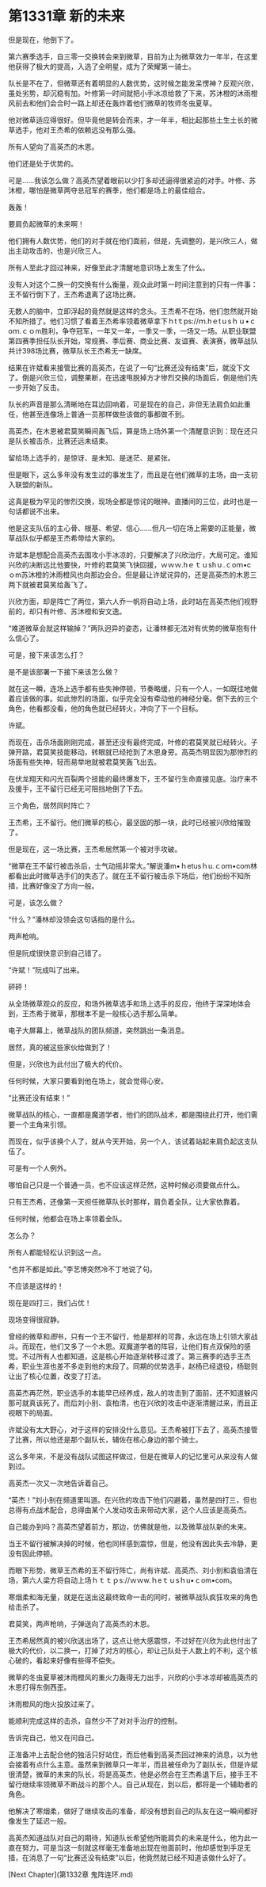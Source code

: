 # 第1331章 新的未来

但是现在，他倒下了。

第六赛季选手，自三零一交换转会来到微草，目前为止为微草效力一年半，在这里他获得了极大的提高，入选了全明星，成为了荣耀第一骑士。

队长是不在了，但微草还有着明显的人数优势，这时候怎能发呆愣神？反观兴欣，虽处劣势，却沉稳有加。叶修第一时间就把小手冰凉给救了下来，苏沐橙的沐雨橙风前去和他们会合时一路上却还在轰炸着他们微草的牧师冬虫夏草。

他对微草适应得很好。但毕竟他是转会而来，才一年半，相比起那些土生土长的微草选手，他对王杰希的依赖远没有那么强。

所有人望向了高英杰的木恩。

他们还是处于优势的。

可是……我该怎么做？高英杰望着眼前以少打多却还逼得很紧迫的对手。叶修、苏沐橙，哪怕是微草两夺总冠军的赛季，他们都是场上的最佳组合。

轰轰！

要肩负起微草的未来啊！

他们拥有人数优势，他们的对手就在他们面前，但是，先调整的，是兴欣三人，做出主动攻击的，也是兴欣三人。

所有人至此才回过神来，好像至此才清醒地意识场上发生了什么。

没有人对这个二换一的交换有什么衡量，观众此时第一时间注意到的只有一件事：王不留行倒下了，王杰希退离了这场比赛。

无数人的脑中，立即浮起的竟然就是这样的念头。王杰希不在场，他们忽然就开始不知所措了。他们习惯了看着王杰希率领着微草拿下ｈtｔps://ｍ.hｅtｕsｈｕ•ｃoｍ.ｃｏm胜利，争夺冠军，一年又一年，一季又一季，一场又一场。从职业联盟第四赛季担任队长开始，常规赛、季后赛、商业比赛、友谊赛、表演赛，微草战队共计398场比赛，微草队长王杰希无一缺席。

结果在许斌看来接管比赛的高英杰，在说了一句“比赛还没有结束”后，就没下文了。倒是兴欣三位，调整果断，在迅速甩脱掉方才惨烈交换的场面后，倒是他们先一步开始了反击。

队长的声音是那么清晰地在耳边回响着，可是现在的自己，非但无法肩负如此重任，他甚至连像场上普通一员那样做些该做的事都做不到。

高英杰，在木恩被君莫笑瞬间轰飞后，算是场上场外第一个清醒意识到：现在还只是队长被击杀，比赛还远未结束。

留给场上选手的，是惊讶、是未知、是迷茫、是紧张。

但是眼下，这么多年没有发生过的事发生了，而且是在他们微草的主场，由一支初入联盟的新队。

这真是极为罕见的惨烈交换，现场全都是惊诧的眼神。直播间的三位，此时也是一句话都说不出来。

他是这支队伍的主心骨、根基、希望、信心……但凡一切在场上需要的正能量，微草战队似乎都是王杰希带给大家的。

许斌本是想配合高英杰去围攻小手冰凉的，只要解决了兴欣治疗，大局可定。谁知兴欣的决断远比他要快，叶修的君莫笑飞快回援，ｗｗｗ.hｅｔｕshｕ.ｃoｍ•cｏm苏沐橙的沐雨橙风也向那边会合。但是最让许斌诧异的，还是高英杰的木恩三两下就被君莫笑给轰飞了。

兴欣方面，却是阵亡了两位，第六人乔一帆将自动上场，此时站在高英杰他们视野前的，却只有叶修、苏沐橙和安文逸。

“难道微草会就这样输掉？”两队迥异的姿态，让潘林都无法对有优势的微草抱有什么信心了。

可是，接下来该怎么打？

是不是该部署一下接下来该怎么做？

就在这一瞬，连场上选手都有些失神停顿，节奏略缓，只有一个人，一如既往地做着应该做的事。如此惨烈的场面，似乎完全没有牵动他的神经分毫。倒下去的三个角色，他看都没看，他的角色就已经转火，冲向了下一个目标。

许斌。

而现在，击杀场面刚刚完成，甚至还没有最终完成，叶修的君莫笑就已经转火。子弹开路，君莫笑技能移动，转眼就已经抢到了木恩身旁。高英杰明显因为那惨烈的场面有些失神，轻而易举地就被君莫笑轰飞出去。

在伏龙翔天和闪光百裂两个技能的最终爆发下，王不留行生命直接见底。治疗来不及援手，王不留行已经无可阻挡地倒了下去。

三个角色，居然同时阵亡？

王杰希，王不留行。他们微草的核心，最坚固的那一块，此时已经被兴欣给摧毁了。

但是现在，这一场比赛，王杰希居然第一个被对手攻破。

“微草在王不留行被击杀后，士气动摇非常大。”解说潘m•ｈetusｈu.ｃoｍ•com林都看出此时微草选手们的失态了。就在王不留行被击杀下场后，他们纷纷不知所措，比赛好像没了方向一般。

可是，该怎么做？

“什么？”潘林却没领会这句话指的是什么。

两声枪响。

但是阮成很快意识到自己错了。

“许斌！”阮成叫了出来。

砰砰！

从全场微草观众的反应，和场外微草选手和场上选手的反应，他终于深深地体会到，王杰希于微草，那根本不是一般核心选手那么简单。

电子大屏幕上，微草战队的团队频道，突然跳出一条消息。

居然，真的被这些家伙给做到了！

但是，兴欣也为此付出了极大的代价。

任何时候，大家只要看到他在场上，就会觉得心安。

“比赛还没有结束！”

微草战队的核心，一直都是魔道学者，他们的团队战术，都是围绕此打开，他们需要一个主角来引领。

而现在，似乎该换个人了，就从今天开始，另一个人，该试着站起来肩负起这支队伍了。

可是有一个人例外。

哪怕自己只是一个普通一员，也不应该这样茫然，这种时候必须要做点什么。

只有王杰希，还像第一天担任微草队长时那样，肩负着全队，让大家依靠着。

任何时候，他都会在场上率领着全队。

怎么办？

所有人都能轻松认识到这一点。

“也并不都是如此。”李艺博突然冷不丁地说了句。

不应该是这样的！

现在是四打三，我们占优！

现场变得很寂静。

曾经的微草和*图*书，只有一个王不留行，他是那样的可靠，永远在场上引领大家战斗。而现在，他们又多了一个木恩。双魔道学者的阵容，让他们有点双保险的感觉。不过所有人也都知道，这是核心开始逐渐转移过渡了。第三赛季的选手王杰希，职业生涯也差不多走到他的末段了。同期的优势选手，赵杨已经退役，杨聪则让出了核心位置，改变了打法。

高英杰再茫然，职业选手的本能早已经养成，敌人的攻击到了面前，还不知道躲闪那可就真该死了。而后刘小别、袁柏清，也在兴欣的攻击中逐渐清醒过来，而且正视眼下的局面。

许斌没有太大野心，对于这样的安排没什么意见。王杰希被打下去了，高英杰接管了比赛，所以他还是那个副队长，辅佐在核心身边的那个骑士。

这么多年来，不是没有战队试图这样做过，但是在微草人的记忆里可从来没有人做到过。

高英杰一次又一次地告诉着自己。

“英杰！”刘小别在频道里叫道。在兴欣的攻击下他们闪避着，虽然是四打三，但也总得有点战术配合，总得由某个人发动攻击来带动大家，这个人应该是高英杰。

自己能办到吗？高英杰望着前方，那边，仿佛就是他，以及微草战队新的未来。

当王不留行被解决掉的时候，他也同样感到震惊，但是，他没有因此失去冷静，更没有因此停顿。

而眼下形势，微草王杰希的王不留行阵亡，尚有许斌、高英杰、刘小别和袁伯清在场，第六人梁方将自动上场ｈｔｔｐs://ｗｗw.ｈeｔｕsｈu•ｃom•com。

寒烟柔和海无量，就是在送出这最终致命一击的同时，被微草战队疯狂攻来的角色给击杀了。

君莫笑，两声枪响，子弹送向了高英杰的木恩。

王杰希居然真的被兴欣送出场了，这点让他大感震惊，不过好在兴欣为此也付出了极大的代价，以二换一，打掉了对方的核心，却让己队处于人数上的不利，这个核心破的，看起来好像有些得不偿失。

微草的冬虫夏草被沐雨橙风的重火力轰得无力出手，兴欣的小手冰凉却被高英杰的木恩打得东倒西歪。

沐雨橙风的炮火投放过来了。

能顺利完成这样的击杀，自然少不了对对手治疗的控制。

告诉完自己，他又在问自己。

正准备冲上去配合他的独活只好站住，而后他看到高英杰回过神来的消息，以为他会接着有点什么主意。虽然来到微草只一年半，而且被任命为了副队长，但是许斌很清楚，微草的未来的队长，将是高英杰，他是必然会在王杰希退下后，接手王不留行继续率领微草不断战斗的那个人。自己从现在，到以后，都将是一个辅助者的角色。

他解决了寒烟柔，做好了继续攻击的准备，却没有想到自己的队友在这一瞬间都好像发生了延迟一般。

高英杰知道战队对自己的期待，知道队长希望他所能肩负的未来是什么，他为此一直在努力，可是当这一刻就这样毫无准备地出现在他面前时，他却感觉到手足无措，在消息了一句“比赛还没有结束”以后，他竟然就已经不知道该做什么好了。



[Next Chapter](第1332章 鬼阵连环.md)